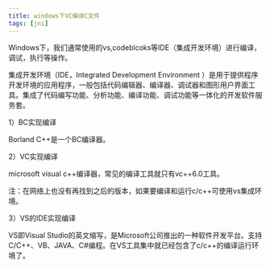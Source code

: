 ```yaml
---
title: windows下VC编译C文件
tags: [jni]
---
```


Windows下，我们通常使用的vs,codeblcoks等IDE（集成开发环境）进行编译，调试，执行等操作。

集成开发环境（IDE，Integrated Development Environment ）是用于提供程序开发环境的应用程序，一般包括代码编辑器、编译器、调试器和图形用户界面工具。集成了代码编写功能、分析功能、编译功能、调试功能等一体化的开发软件服务套。

1）BC实现编译

Borland C++是一个BC编译器。

2）VC实现编译

microsoft visual c++编译器，常见的编译工具就只有vc++6.0工具。

注：在网络上也没有再找到之后的版本，如果要编译和运行c/c++可使用vs集成环境。

3）VS的IDE实现编译

VS即Visual Studio的英文缩写，是Microsoft公司推出的一种软件开发平台。支持C/C++、VB、JAVA、C#编程。在VS工具集中就已经包含了c/c++的编译运行环境了。